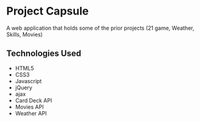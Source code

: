 # Project Capsule

A web application that holds some of the prior projects (21 game, Weather, Skills, Movies)

## Technologies Used

* HTML5
* CSS3
* Javascript
* jQuery
* ajax
* Card Deck API
* Movies API
* Weather API